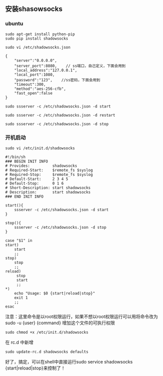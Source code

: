 ## 安装shasowsocks


### ubuntu
```
sudo apt-get install python-pip
sudo pip install shadowsocks
```

```
sudo vi /etc/shadowsocks.json
```

```
{
    "server":"0.0.0.0",    
    "server_port":8080,    // ss端口，自己定义，下面会用到
    "local_address":"127.0.0.1",
    "local_port":1080,
    "password":"123",    //ss密码，下面会用到
    "timeout":300,
    "method":"aes-256-cfb",
    "fast_open":false
}
```

```
sudo ssserver -c /etc/shadowsocks.json -d start
```

```
sudo ssserver -c /etc/shadowsocks.json -d restart

sudo ssserver -c /etc/shadowsocks.json -d stop
```

### 开机启动

```
sudo vi /etc/init.d/shadowsocks
```

```
#!/bin/sh
### BEGIN INIT INFO
# Provides:          shadowsocks
# Required-Start:    $remote_fs $syslog
# Required-Stop:     $remote_fs $syslog
# Default-Start:     2 3 4 5
# Default-Stop:      0 1 6
# Short-Description: start shadowsocks 
# Description:       start shadowsocks
### END INIT INFO

start(){
    ssserver -c /etc/shadowsocks.json -d start
}

stop(){
    ssserver -c /etc/shadowsocks.json -d stop
}

case "$1" in
start)
    start
    ;;
stop)
    stop
    ;;
reload)
     stop
     start
     ;;
*)
    echo "Usage: $0 {start|reload|stop}"
    exit 1
    ;;
esac
```

注意：这里命令是以root权限运行，如果不想以root权限运行可以用将命令改为sudo -u {user} {command}
增加这个文件的可执行权限
```
sudo chmod +x /etc/init.d/shadowsocks
```
在 rc.d 中新增
```
sudo update-rc.d shadowsocks defaults
```

好了，搞定，可以在shell中直接运行sudo service shadowsocks {start|reload|stop}来控制了！
